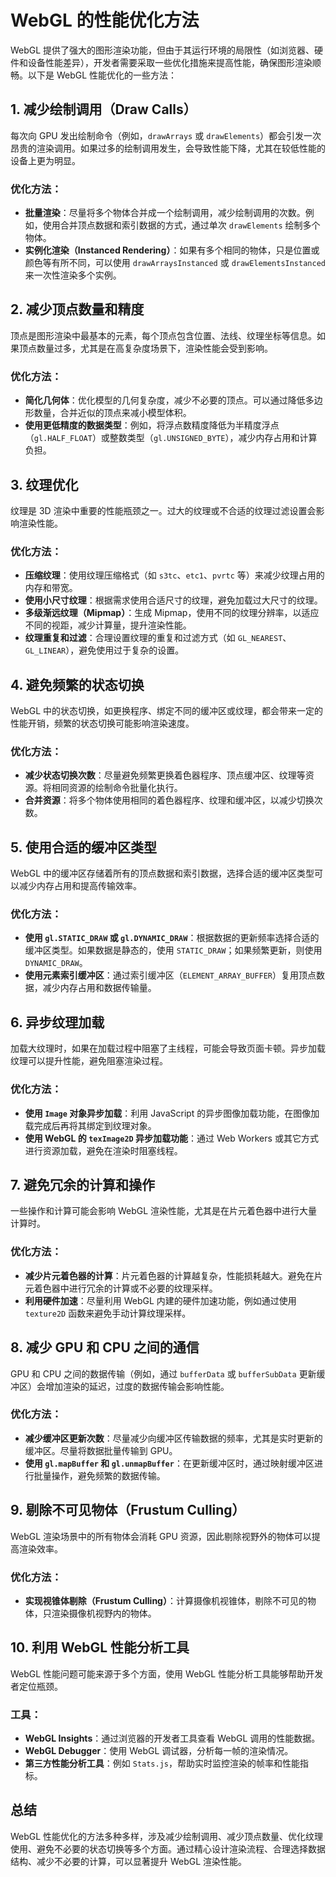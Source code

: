 # WebGL 的性能优化方法

WebGL 提供了强大的图形渲染功能，但由于其运行环境的局限性（如浏览器、硬件和设备性能差异），开发者需要采取一些优化措施来提高性能，确保图形渲染顺畅。以下是 WebGL 性能优化的一些方法：

## 1. **减少绘制调用（Draw Calls）**
每次向 GPU 发出绘制命令（例如，`drawArrays` 或 `drawElements`）都会引发一次昂贵的渲染调用。如果过多的绘制调用发生，会导致性能下降，尤其在较低性能的设备上更为明显。

### 优化方法：
- **批量渲染**：尽量将多个物体合并成一个绘制调用，减少绘制调用的次数。例如，使用合并顶点数据和索引数据的方式，通过单次 `drawElements` 绘制多个物体。
- **实例化渲染（Instanced Rendering）**：如果有多个相同的物体，只是位置或颜色等有所不同，可以使用 `drawArraysInstanced` 或 `drawElementsInstanced` 来一次性渲染多个实例。

## 2. **减少顶点数量和精度**
顶点是图形渲染中最基本的元素，每个顶点包含位置、法线、纹理坐标等信息。如果顶点数量过多，尤其是在高复杂度场景下，渲染性能会受到影响。

### 优化方法：
- **简化几何体**：优化模型的几何复杂度，减少不必要的顶点。可以通过降低多边形数量，合并近似的顶点来减小模型体积。
- **使用更低精度的数据类型**：例如，将浮点数精度降低为半精度浮点（`gl.HALF_FLOAT`）或整数类型（`gl.UNSIGNED_BYTE`），减少内存占用和计算负担。

## 3. **纹理优化**
纹理是 3D 渲染中重要的性能瓶颈之一。过大的纹理或不合适的纹理过滤设置会影响渲染性能。

### 优化方法：
- **压缩纹理**：使用纹理压缩格式（如 `s3tc`、`etc1`、`pvrtc` 等）来减少纹理占用的内存和带宽。
- **使用小尺寸纹理**：根据需求使用合适尺寸的纹理，避免加载过大尺寸的纹理。
- **多级渐远纹理（Mipmap）**：生成 Mipmap，使用不同的纹理分辨率，以适应不同的视距，减少计算量，提升渲染性能。
- **纹理重复和过滤**：合理设置纹理的重复和过滤方式（如 `GL_NEAREST`、`GL_LINEAR`），避免使用过于复杂的设置。

## 4. **避免频繁的状态切换**
WebGL 中的状态切换，如更换程序、绑定不同的缓冲区或纹理，都会带来一定的性能开销，频繁的状态切换可能影响渲染速度。

### 优化方法：
- **减少状态切换次数**：尽量避免频繁更换着色器程序、顶点缓冲区、纹理等资源。将相同资源的绘制命令批量化执行。
- **合并资源**：将多个物体使用相同的着色器程序、纹理和缓冲区，以减少切换次数。

## 5. **使用合适的缓冲区类型**
WebGL 中的缓冲区存储着所有的顶点数据和索引数据，选择合适的缓冲区类型可以减少内存占用和提高传输效率。

### 优化方法：
- **使用 `gl.STATIC_DRAW` 或 `gl.DYNAMIC_DRAW`**：根据数据的更新频率选择合适的缓冲区类型。如果数据是静态的，使用 `STATIC_DRAW`；如果频繁更新，则使用 `DYNAMIC_DRAW`。
- **使用元素索引缓冲区**：通过索引缓冲区（`ELEMENT_ARRAY_BUFFER`）复用顶点数据，减少内存占用和数据传输量。

## 6. **异步纹理加载**
加载大纹理时，如果在加载过程中阻塞了主线程，可能会导致页面卡顿。异步加载纹理可以提升性能，避免阻塞渲染过程。

### 优化方法：
- **使用 `Image` 对象异步加载**：利用 JavaScript 的异步图像加载功能，在图像加载完成后再将其绑定到纹理对象。
- **使用 WebGL 的 `texImage2D` 异步加载功能**：通过 Web Workers 或其它方式进行资源加载，避免在渲染时阻塞线程。

## 7. **避免冗余的计算和操作**
一些操作和计算可能会影响 WebGL 渲染性能，尤其是在片元着色器中进行大量计算时。

### 优化方法：
- **减少片元着色器的计算**：片元着色器的计算越复杂，性能损耗越大。避免在片元着色器中进行冗余的计算或不必要的纹理采样。
- **利用硬件加速**：尽量利用 WebGL 内建的硬件加速功能，例如通过使用 `texture2D` 函数来避免手动计算纹理采样。

## 8. **减少 GPU 和 CPU 之间的通信**
GPU 和 CPU 之间的数据传输（例如，通过 `bufferData` 或 `bufferSubData` 更新缓冲区）会增加渲染的延迟，过度的数据传输会影响性能。

### 优化方法：
- **减少缓冲区更新次数**：尽量减少向缓冲区传输数据的频率，尤其是实时更新的缓冲区。尽量将数据批量传输到 GPU。
- **使用 `gl.mapBuffer` 和 `gl.unmapBuffer`**：在更新缓冲区时，通过映射缓冲区进行批量操作，避免频繁的数据传输。

## 9. **剔除不可见物体（Frustum Culling）**
WebGL 渲染场景中的所有物体会消耗 GPU 资源，因此剔除视野外的物体可以提高渲染效率。

### 优化方法：
- **实现视锥体剔除（Frustum Culling）**：计算摄像机视锥体，剔除不可见的物体，只渲染摄像机视野内的物体。

## 10. **利用 WebGL 性能分析工具**
WebGL 性能问题可能来源于多个方面，使用 WebGL 性能分析工具能够帮助开发者定位瓶颈。

### 工具：
- **WebGL Insights**：通过浏览器的开发者工具查看 WebGL 调用的性能数据。
- **WebGL Debugger**：使用 WebGL 调试器，分析每一帧的渲染情况。
- **第三方性能分析工具**：例如 `Stats.js`，帮助实时监控渲染的帧率和性能指标。

## 总结

WebGL 性能优化的方法多种多样，涉及减少绘制调用、减少顶点数量、优化纹理使用、避免不必要的状态切换等多个方面。通过精心设计渲染流程、合理选择数据结构、减少不必要的计算，可以显著提升 WebGL 渲染性能。
